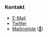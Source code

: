 ### Kontakt

* [E-Mail](mailto://germany-chapter-leaders@owasp.org)
* [Twitter](https://twitter.com/owasp_de)
* [Mailingliste](https://groups.google.com/a/owasp.org/group/germany-chapter/) ([📧](mailto://germany-chapter@owasp.org))
